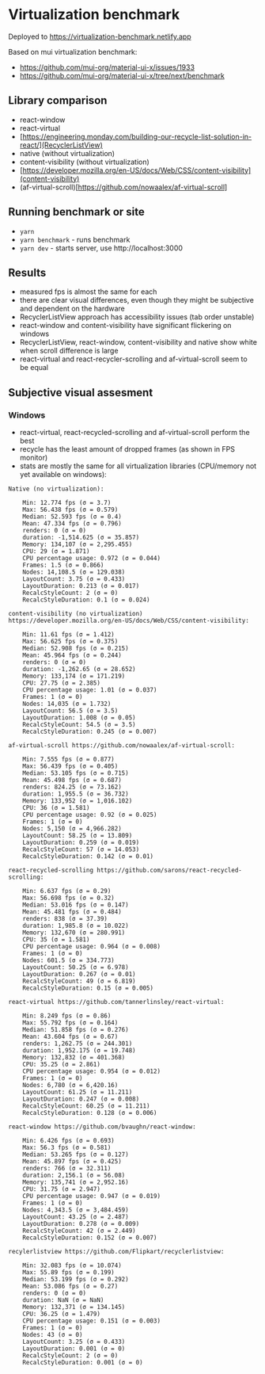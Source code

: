 # Virtualization benchmark

Deployed to https://virtualization-benchmark.netlify.app

Based on mui virtualization benchmark:

- https://github.com/mui-org/material-ui-x/issues/1933
- https://github.com/mui-org/material-ui-x/tree/next/benchmark

## Library comparison

- react-window
- react-virtual
- [https://engineering.monday.com/building-our-recycle-list-solution-in-react/](RecyclerListView)
- native (without virtualization)
- content-visibility (without virtualization)
- [https://developer.mozilla.org/en-US/docs/Web/CSS/content-visibility](content-visibility)
- (af-virtual-scroll)[https://github.com/nowaalex/af-virtual-scroll]

## Running benchmark or site

- `yarn`
- `yarn benchmark` - runs benchmark
- `yarn dev` - starts server, use http://localhost:3000

## Results

- measured fps is almost the same for each
- there are clear visual differences, even though they might be subjective and dependent on the hardware
- RecyclerListView approach has accessibility issues (tab order unstable)
- react-window and content-visibility have significant flickering on windows
- RecyclerListView, react-window, content-visibility and native show white when scroll difference is large
- react-virtual and react-recycler-scrolling and af-virtual-scroll seem to be equal

## Subjective visual assesment

### Windows

- react-virtual, react-recycled-scrolling and af-virtual-scroll perform the best
- recycle has the least amount of dropped frames (as shown in FPS monitor)
- stats are mostly the same for all virtualization libraries (CPU/memory not yet available on windows):

```
Native (no virtualization):

    Min: 12.774 fps (σ = 3.7)
    Max: 56.438 fps (σ = 0.579)
    Median: 52.593 fps (σ = 0.4)
    Mean: 47.334 fps (σ = 0.796)
    renders: 0 (σ = 0)
    duration: -1,514.625 (σ = 35.857)
    Memory: 134,107 (σ = 2,295.455)
    CPU: 29 (σ = 1.871)
    CPU percentage usage: 0.972 (σ = 0.044)
    Frames: 1.5 (σ = 0.866)
    Nodes: 14,108.5 (σ = 129.038)
    LayoutCount: 3.75 (σ = 0.433)
    LayoutDuration: 0.213 (σ = 0.017)
    RecalcStyleCount: 2 (σ = 0)
    RecalcStyleDuration: 0.1 (σ = 0.024)

content-visibility (no virtualization) https://developer.mozilla.org/en-US/docs/Web/CSS/content-visibility:

    Min: 11.61 fps (σ = 1.412)
    Max: 56.625 fps (σ = 0.375)
    Median: 52.908 fps (σ = 0.215)
    Mean: 45.964 fps (σ = 0.244)
    renders: 0 (σ = 0)
    duration: -1,262.65 (σ = 28.652)
    Memory: 133,174 (σ = 171.219)
    CPU: 27.75 (σ = 2.385)
    CPU percentage usage: 1.01 (σ = 0.037)
    Frames: 1 (σ = 0)
    Nodes: 14,035 (σ = 1.732)
    LayoutCount: 56.5 (σ = 3.5)
    LayoutDuration: 1.008 (σ = 0.05)
    RecalcStyleCount: 54.5 (σ = 3.5)
    RecalcStyleDuration: 0.245 (σ = 0.007)

af-virtual-scroll https://github.com/nowaalex/af-virtual-scroll:

    Min: 7.555 fps (σ = 0.877)
    Max: 56.439 fps (σ = 0.405)
    Median: 53.105 fps (σ = 0.715)
    Mean: 45.498 fps (σ = 0.687)
    renders: 824.25 (σ = 73.162)
    duration: 1,955.5 (σ = 36.732)
    Memory: 133,952 (σ = 1,016.102)
    CPU: 36 (σ = 1.581)
    CPU percentage usage: 0.92 (σ = 0.025)
    Frames: 1 (σ = 0)
    Nodes: 5,150 (σ = 4,966.282)
    LayoutCount: 58.25 (σ = 13.809)
    LayoutDuration: 0.259 (σ = 0.019)
    RecalcStyleCount: 57 (σ = 14.053)
    RecalcStyleDuration: 0.142 (σ = 0.01)

react-recycled-scrolling https://github.com/sarons/react-recycled-scrolling:

    Min: 6.637 fps (σ = 0.29)
    Max: 56.698 fps (σ = 0.32)
    Median: 53.016 fps (σ = 0.147)
    Mean: 45.481 fps (σ = 0.484)
    renders: 838 (σ = 37.39)
    duration: 1,985.8 (σ = 10.022)
    Memory: 132,670 (σ = 280.991)
    CPU: 35 (σ = 1.581)
    CPU percentage usage: 0.964 (σ = 0.008)
    Frames: 1 (σ = 0)
    Nodes: 601.5 (σ = 334.773)
    LayoutCount: 50.25 (σ = 6.978)
    LayoutDuration: 0.267 (σ = 0.01)
    RecalcStyleCount: 49 (σ = 6.819)
    RecalcStyleDuration: 0.15 (σ = 0.005)

react-virtual https://github.com/tannerlinsley/react-virtual:

    Min: 8.249 fps (σ = 0.86)
    Max: 55.792 fps (σ = 0.164)
    Median: 51.858 fps (σ = 0.276)
    Mean: 43.604 fps (σ = 0.67)
    renders: 1,262.75 (σ = 244.301)
    duration: 1,952.175 (σ = 19.748)
    Memory: 132,832 (σ = 401.368)
    CPU: 35.25 (σ = 2.861)
    CPU percentage usage: 0.954 (σ = 0.012)
    Frames: 1 (σ = 0)
    Nodes: 6,780 (σ = 6,420.16)
    LayoutCount: 61.25 (σ = 11.211)
    LayoutDuration: 0.247 (σ = 0.008)
    RecalcStyleCount: 60.25 (σ = 11.211)
    RecalcStyleDuration: 0.128 (σ = 0.006)

react-window https://github.com/bvaughn/react-window:

    Min: 6.426 fps (σ = 0.693)
    Max: 56.3 fps (σ = 0.581)
    Median: 53.265 fps (σ = 0.127)
    Mean: 45.897 fps (σ = 0.425)
    renders: 766 (σ = 32.311)
    duration: 2,156.1 (σ = 56.08)
    Memory: 135,741 (σ = 2,952.16)
    CPU: 31.75 (σ = 2.947)
    CPU percentage usage: 0.947 (σ = 0.019)
    Frames: 1 (σ = 0)
    Nodes: 4,343.5 (σ = 3,484.459)
    LayoutCount: 43.25 (σ = 2.487)
    LayoutDuration: 0.278 (σ = 0.009)
    RecalcStyleCount: 42 (σ = 2.449)
    RecalcStyleDuration: 0.152 (σ = 0.007)

recylerlistview https://github.com/Flipkart/recyclerlistview:

    Min: 32.083 fps (σ = 10.074)
    Max: 55.89 fps (σ = 0.199)
    Median: 53.199 fps (σ = 0.292)
    Mean: 53.086 fps (σ = 0.27)
    renders: 0 (σ = 0)
    duration: NaN (σ = NaN)
    Memory: 132,371 (σ = 134.145)
    CPU: 36.25 (σ = 1.479)
    CPU percentage usage: 0.151 (σ = 0.003)
    Frames: 1 (σ = 0)
    Nodes: 43 (σ = 0)
    LayoutCount: 3.25 (σ = 0.433)
    LayoutDuration: 0.001 (σ = 0)
    RecalcStyleCount: 2 (σ = 0)
    RecalcStyleDuration: 0.001 (σ = 0)
```
